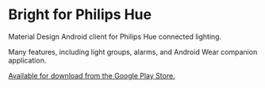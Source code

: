 # Bright for Philips Hue

Material Design Android client for Philips Hue connected lighting.

Many features, including light groups, alarms, and Android Wear companion application.

[Available for download from the Google Play Store.](https://play.google.com/store/apps/details?id=joelbryceanderson.com.bright&hl=en)
